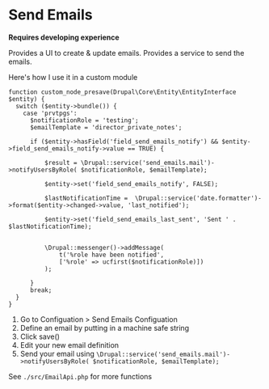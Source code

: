 # Send Emails

**Requires developing experience**

Provides a UI to create & update emails. Provides a service to send the emails.

Here's how I use it in a custom module

```
function custom_node_presave(Drupal\Core\Entity\EntityInterface $entity) {
  switch ($entity->bundle()) {
    case 'prvtpgs':
      $notificationRole = 'testing';
      $emailTemplate = 'director_private_notes';
      
      if ($entity->hasField('field_send_emails_notify') && $entity->field_send_emails_notify->value == TRUE) {

          $result = \Drupal::service('send_emails.mail')->notifyUsersByRole( $notificationRole, $emailTemplate);

          $entity->set('field_send_emails_notify', FALSE);

          $lastNotificationTime =  \Drupal::service('date.formatter')->format($entity->changed->value, 'last_notified');
        
          $entity->set('field_send_emails_last_sent', 'Sent ' . $lastNotificationTime);


          \Drupal::messenger()->addMessage(
              t('%role have been notified', 
              ['%role' => ucfirst($notificationRole)])
          );

      }
      break;
  }
}
```

 1. Go to Configuation > Send Emails Configuation
 2. Define an email by putting in a machine safe string
 3. Click save()
 4. Edit your new email definition
 5. Send your email using `\Drupal::service('send_emails.mail')->notifyUsersByRole( $notificationRole, $emailTemplate);`
 
 See `./src/EmailApi.php` for more functions